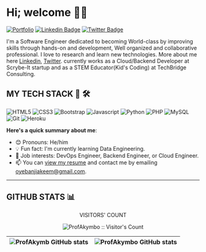 # Hi; welcome 👋🏾


[![Portfolio](https://img.shields.io/badge/-portfolio.profakymbo.repl.co-000000?style=for-the-badge&logo=Google-Chrome&logoColor=white&link=https://portfolio.profakymbo.repl.co)](https://profakymbo.github.io/myportfolio/) [![Linkedin Badge](https://img.shields.io/badge/-oyebanjiakeemolawale-blue?style=for-the-badge&logo=Linkedin&logoColor=white&link=https://www.linkedin.com/in/oyebanjiakeemolawale)](https://www.linkedin.com/in/oyebanjiakeemolawale) [![Twitter Badge](https://img.shields.io/badge/-@ProfAkymbo-1ca0f1?style=for-the-badge&logo=twitter&logoColor=white&link=https://twitter.com/ProfAkymbo)](https://twitter.com/ProfAkymbo)

I'm a Software Engineer dedicated to becoming World-class by improving skills through hands-on and development, Well organized and collaborative professional. I love to research and learn new technologies. More about me here [Linkedin](https://linkedin.com/in/oyebanjiakeemolawale), [Twitter](https://mobile.twitter.com/ProfAkymbo). currently works as a Cloud/Backend Developer at Scrybe-It startup and as a STEM Educator(Kid's Coding) at TechBridge Consulting.
## MY TECH STACK 🧰 🛠

![HTML5](https://img.shields.io/badge/HTML5-E34F26?style=for-the-badge&logo=html5&logoColor=white) ![CSS3](https://img.shields.io/badge/CSS3-1572B6?style=for-the-badge&logo=css3&logoColor=white) ![Bootstrap](https://img.shields.io/badge/Bootstrap-563D7C?style=for-the-badge&logo=bootstrap&logoColor=white) ![Javascript](https://img.shields.io/badge/JavaScript-F7DF1E?style=for-the-badge&logo=javascript&logoColor=black) ![Python](https://img.shields.io/badge/Python-F7DF1E?style=for-the-badge&logo=Python&logoColor=white) ![PHP](https://img.shields.io/badge/PHP-777BB4?style=for-the-badge&logo=php&logoColor=white)  ![MySQL](https://img.shields.io/badge/MySQL-00000F?style=for-the-badge&logo=mysql&logoColor=white) ![Git](https://img.shields.io/badge/Git-F05032?style=for-the-badge&logo=git&logoColor=white) ![Heroku](https://img.shields.io/badge/Heroku-430098?style=for-the-badge&logo=heroku&logoColor=white)

**Here's a quick summary about me**:

- 😊 Pronouns: He/him
- 💡 Fun fact: I'm currently learning Data Engineering. 
- 💼 Job interests: DevOps Engineer, Backend Engineer, or Cloud Engineer.
- 📫 You can [view my resume](https://docs.google.com/document/d/1EKF-3FQR_3djaEkUt1lU7JcQjA6npWNeqNHRhG90tE0/edit) and contact me by emailing oyebanjiakeem@gmail.com.

---
## GITHUB STATS :bar_chart:
<p align="center">VISITORS' COUNT</p>
<p align="center"><img src="https://profile-counter.glitch.me/{ProfAkymbo}/count.svg" alt="ProfAkymbo :: Visitor's Count" /></p>


| <img align="center" src="https://github-readme-stats.vercel.app/api?username=ProfAkymbo&show_icons=true&include_all_commits=true&hide_border=true" alt="ProfAkymb GitHub stats" /> | <img align="center" src="https://github-readme-stats.vercel.app/api/top-langs/?username=ProfAkymbo&langs_count=8&layout=compact&hide_border=true" alt="ProfAkymbo GitHub stats" /> |
| ------------- | ------------- |
